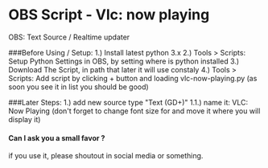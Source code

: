 # OBS Script - Vlc: now playing
OBS: Text Source / Realtime updater

###Before Using / Setup:
    1.) Install latest python 3.x
    2.) Tools > Scripts: Setup Python Settings in OBS, by setting where is python installed
    3.) Download The Script, in path that later it will use constaly
    4.) Tools > Scripts: Add script by clicking + button and loading vlc-now-playing.py (as soon you see it in list you should be good)

###Later Steps:
        1.) add new source type "Text (GD+)" 
        1.1.) name it: VLC: Now Playing (don't forget to change font size for and move it where you will display it)

#### Can I ask you a small favor ? 
if you use it, please shoutout in social media or something.
